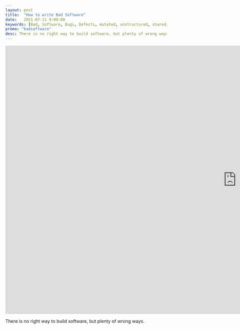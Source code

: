 ```yaml
---
layout: post
title:  "How to write Bad Software"
date:   2021-07-11 9:00:00
keywords: [Bad, Software, Bugs, Defects, mutated, unstructured, shared, state management]
promo: "badsoftware"
desc: There is no right way to build software, but plenty of wrong ways.
---
```


<iframe src="https://docs.google.com/presentation/d/e/2PACX-1vRQ-g4iaONd2sFvP49AX5cZ-jsTNkSiUMsTLDA4OCVsO6seIjVR9Pix2_czgtZJpc_0bIDRGqbybUN6/embed?start=true&loop=false&delayms=15000" frameborder="0" width="1440" height="839" allowfullscreen="true" mozallowfullscreen="true" webkitallowfullscreen="true"></iframe>

<p>There is no right way to build software, but plenty of wrong ways.</p>
